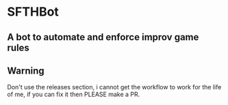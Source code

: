 # SFTHBot
A bot to automate and enforce improv game rules
---
## Warning
Don't use the releases section, i cannot get the workflow to work for the life of me, if you can fix it then PLEASE make a PR.
